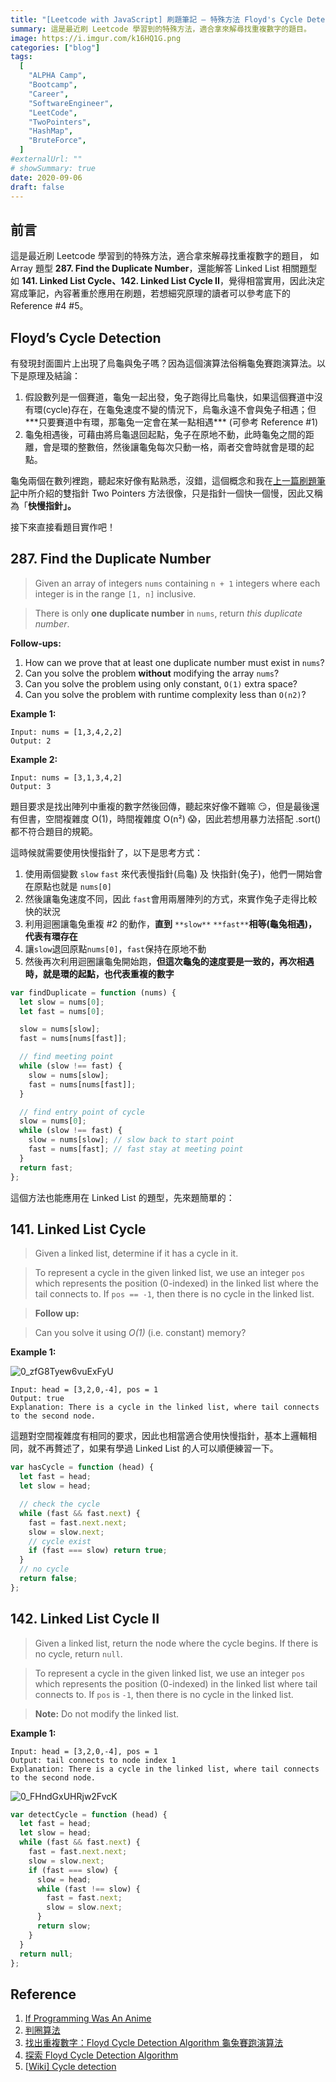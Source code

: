 ```yaml
---
title: "[Leetcode with JavaScript] 刷題筆記 — 特殊方法 Floyd's Cycle Detection"
summary: 這是最近刷 Leetcode 學習到的特殊方法，適合拿來解尋找重複數字的題目。
image: https://i.imgur.com/k16HQ1G.png
categories: ["blog"]
tags:
  [
    "ALPHA Camp",
    "Bootcamp",
    "Career",
    "SoftwareEngineer",
    "LeetCode",
    "TwoPointers",
    "HashMap",
    "BruteForce",
  ]
#externalUrl: ""
# showSummary: true
date: 2020-09-06
draft: false
---
```


## 前言

這是最近刷 Leetcode 學習到的特殊方法，適合拿來解尋找重複數字的題目， 如 Array 題型 **287. Find the Duplicate Number**，還能解答 Linked List 相關題型如 **141. Linked List Cycle、142. Linked List Cycle II**，覺得相當實用，因此決定寫成筆記，內容著重於應用在刷題，若想細究原理的讀者可以參考底下的 Reference #4 #5。

## Floyd’s Cycle Detection

有發現封面圖片上出現了烏龜與兔子嗎？因為這個演算法俗稱龜兔賽跑演算法。以下是原理及結論：

1. 假設數列是一個賽道，龜兔一起出發，兔子跑得比烏龜快，如果這個賽道中沒有環(cycle)存在，在龜兔速度不變的情況下，烏龜永遠不會與兔子相遇；但**\*只要賽道中有環，那龜兔一定會在某一點相遇\*** (可參考 Reference #1)
2. 龜兔相遇後，可藉由將烏龜退回起點，兔子在原地不動，此時龜兔之間的距離，會是環的整數倍，然後讓龜兔每次只動一格，兩者交會時就會是環的起點。

龜兔兩個在數列裡跑，聽起來好像有點熟悉，沒錯，這個概念和我在[上一篇刷題筆記](https://medium.com/@mercedes722s/leetcode-with-javascript-刷題筆記-第一題-two-sum-就學會三種-approach-59ae63cebe29)中所介紹的雙指針 Two Pointers 方法很像，只是指針一個快一個慢，因此又稱為「**快慢指針」。**

接下來直接看題目實作吧！

## 287. Find the Duplicate Number

> Given an array of integers `nums` containing `n + 1` integers where each integer is in the range `[1, n]` inclusive.

> There is only **one duplicate number** in `nums`, return _this duplicate number_.

**Follow-ups:**

1. How can we prove that at least one duplicate number must exist in `nums`?
2. Can you solve the problem **without** modifying the array `nums`?
3. Can you solve the problem using only constant, `O(1)` extra space?
4. Can you solve the problem with runtime complexity less than `O(n2)`?

**Example 1:**

```
Input: nums = [1,3,4,2,2]
Output: 2
```

**Example 2:**

```
Input: nums = [3,1,3,4,2]
Output: 3
```

題目要求是找出陣列中重複的數字然後回傳，聽起來好像不難嘛 😏，但是最後還有但書，空間複雜度 O(1)，時間複雜度 O(n²) 😱，因此若想用暴力法搭配 .sort() 都不符合題目的規範。

這時候就需要使用快慢指針了，以下是思考方式：

1. 使用兩個變數 `slow` `fast` 來代表慢指針(烏龜) 及 快指針(兔子)，他們一開始會在原點也就是 `nums[0]`
2. 然後讓龜兔速度不同，因此 `fast`會用兩層陣列的方式，來實作兔子走得比較快的狀況
3. 利用迴圈讓龜兔重複 #2 的動作，**直到** `**slow**` `**fast**`**相等(龜兔相遇)，代表有環存在**
4. 讓`slow`退回原點`nums[0]`，`fast`保持在原地不動
5. 然後再次利用迴圈讓龜兔開始跑，**但這次龜兔的速度要是一致的，再次相遇時，就是環的起點，也代表重複的數字**

```js copy showLineNumbers
var findDuplicate = function (nums) {
  let slow = nums[0];
  let fast = nums[0];

  slow = nums[slow];
  fast = nums[nums[fast]];

  // find meeting point
  while (slow !== fast) {
    slow = nums[slow];
    fast = nums[nums[fast]];
  }

  // find entry point of cycle
  slow = nums[0];
  while (slow !== fast) {
    slow = nums[slow]; // slow back to start point
    fast = nums[fast]; // fast stay at meeting point
  }
  return fast;
};
```

這個方法也能應用在 Linked List 的題型，先來題簡單的：

## 141. Linked List Cycle

> Given a linked list, determine if it has a cycle in it.

> To represent a cycle in the given linked list, we use an integer `pos` which represents the position (0-indexed) in the linked list where the tail connects to. If `pos == -1`, then there is no cycle in the linked list.

> **Follow up:**

> Can you solve it using _O(1)_ (i.e. constant) memory?

**Example 1:**

![0_zfG8Tyew6vuExFyU](https://i.imgur.com/I2RQZcE.png)

```
Input: head = [3,2,0,-4], pos = 1
Output: true
Explanation: There is a cycle in the linked list, where tail connects to the second node.
```

這題對空間複雜度有相同的要求，因此也相當適合使用快慢指針，基本上邏輯相同，就不再贅述了，如果有學過 Linked List 的人可以順便練習一下。

```js copy showLineNumbers
var hasCycle = function (head) {
  let fast = head;
  let slow = head;

  // check the cycle
  while (fast && fast.next) {
    fast = fast.next.next;
    slow = slow.next;
    // cycle exist
    if (fast === slow) return true;
  }
  // no cycle
  return false;
};
```

## 142. Linked List Cycle II

> Given a linked list, return the node where the cycle begins. If there is no cycle, return `null`.

> To represent a cycle in the given linked list, we use an integer `pos` which represents the position (0-indexed) in the linked list where tail connects to. If `pos` is `-1`, then there is no cycle in the linked list.

> **Note:** Do not modify the linked list.

**Example 1:**

```
Input: head = [3,2,0,-4], pos = 1
Output: tail connects to node index 1
Explanation: There is a cycle in the linked list, where tail connects to the second node.
```

![0_FHndGxUHRjw2FvcK](https://i.imgur.com/Rd1i1Pv.png)

```js copy showLineNumbers
var detectCycle = function (head) {
  let fast = head;
  let slow = head;
  while (fast && fast.next) {
    fast = fast.next.next;
    slow = slow.next;
    if (fast === slow) {
      slow = head;
      while (fast !== slow) {
        fast = fast.next;
        slow = slow.next;
      }
      return slow;
    }
  }
  return null;
};
```

## Reference

1. [If Programming Was An Anime](https://www.youtube.com/watch?v=pKO9UjSeLew)
2. [判圈算法](https://blog.csdn.net/u011221820/article/details/78821464)
3. [找出重複數字：Floyd Cycle Detection Algorithm 龜兔賽跑演算法](https://medium.com/@chiafangsung/找出重複數字-floyd-cycle-detection-algorithm-龜兔賽跑演算法-c7c2a0315f68)
4. [探索 Floyd Cycle Detection Algorithm](https://medium.com/@orionssl/探索-floyd-cycle-detection-algorithm-934cdd05beb9)
5. [[Wiki\] Cycle detection](https://en.wikipedia.org/wiki/Cycle_detection)
